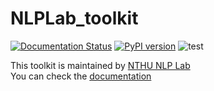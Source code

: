 # NLPLab_toolkit
[![Documentation Status](https://readthedocs.org/projects/nlplab-toolkit/badge/?version=latest)](https://nlplab-toolkit.readthedocs.io/en/latest/?badge=latest) [![PyPI version](https://badge.fury.io/py/NTHU-NLPLab-toolkit.svg)](https://badge.fury.io/py/NTHU-NLPLab-toolkit) ![test](https://github.com/NTHU-NLPLAB/NLPLab_toolkit/workflows/Python%20package/badge.svg) 


This toolkit is maintained by [NTHU NLP Lab](https://www.nlplab.cc/)  
You can check the [documentation](https://nlplab-toolkit.readthedocs.io/en/latest/)